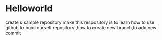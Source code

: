 # Helloworld
create s sample repository
make this respository is to learn how to use github to buidl ourself repository
,how to create new branch,to add new commit
